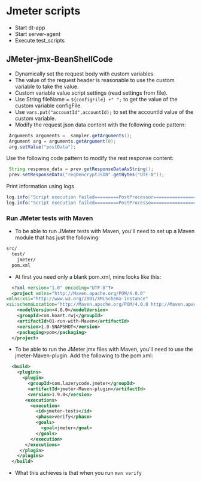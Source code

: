 # Jmeter scripts
* Start dt-app
* Start server-agent
* Execute test_scripts
## JMeter-jmx-BeanShellCode
* Dynamically set the request body with custom variables.
* The value of the request header is reasonable to use the custom variable to take the value.
* Custom variable value script settings (read settings from file).
* Use String fileName = `${configFile} +" ";` to get the value of the custom variable configFile.
* Use `vars.put("accountId",accountId);` to set the accountId value of the custom variable.
* Modify the request json data content with the following code pattern:
```groovy
 Arguments arguments =  sampler.getArguments();
 Argument arg = arguments.getArgument(0);
 arg.setValue("postData");
 ```
 Use the following code pattern to modify the rest response content:
 ```groovy
  String response_data = prev.getResponseDataAsString();
  prev.setResponseData("reqDencryptJSON".getBytes("UTF-8"));
 ```
 Print information using logs
 ```groovy
 log.info("Script execution failed=========PostProcessor==================", exception);
 log.info("Script execution failed=========PostProcesso===================");
  ```
 ### Run JMeter tests with Maven
 * To be able to run JMeter tests with Maven, you'll need to set up a Maven module that has just the following:
 ```xml
 src/
   test/
     jmeter/
   pom.xml
 ```
 * At first you need only a blank pom.xml, mine looks like this:
 ```xml
   <?xml version="1.0" encoding="UTF-8"?>
   <project xmlns="http://Maven.apache.org/POM/4.0.0"
 xmlns:xsi="http://www.w3.org/2001/XMLSchema-instance"
 xsi:schemaLocation="http://Maven.apache.org/POM/4.0.0 http://Maven.apache.org/xsd/Maven-4.0.0.xsd">
     <modelVersion>4.0.0</modelVersion>
     <groupId>com.koant.rwj</groupId>
     <artifactId>01-run-with-Maven</artifactId>
     <version>1.0-SNAPSHOT</version>
     <packaging>pom</packaging>
   </project>
   ```
   * To be able to run the JMeter jmx files with Maven, you'll need to use the jmeter-Maven-plugin. Add the following to the pom.xml:
   ```xml
     <build>
       <plugins>
         <plugin>
           <groupId>com.lazerycode.jmeter</groupId>
           <artifactId>jmeter-Maven-plugin</artifactId>
           <version>1.9.0</version>
          <executions>
            <execution>
              <id>jmeter-tests</id>
              <phase>verify</phase>
              <goals>
                <goal>jmeter</goal>
              </goals>
            </execution>
          </executions>
        </plugin>
       </plugins>
     </build>
 ```    
* What this achieves is that when you run `mvn verify`